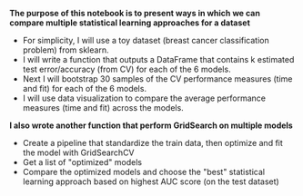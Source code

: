 **The purpose of this notebook is to present ways in which we can compare multiple statistical learning approaches for a dataset**
- For simplicity, I will use a toy dataset (breast cancer classification problem) from sklearn.
- I will write a function that outputs a DataFrame that contains k estimated test error/accuracy (from CV) for each of the 6 models.
- Next I will bootstrap 30 samples of the CV performance measures (time and fit) for each of the 6 models.
- I will use data visualization to compare the average performance measures (time and fit) across the models.


**I also wrote another function that perform GridSearch on multiple models**
- Create a pipeline that standardize the train data, then optimize and fit the model with GridSearchCV
- Get a list of "optimized" models 
- Compare the optimized models and choose the "best" statistical learning approach based on highest AUC score (on the test dataset)
